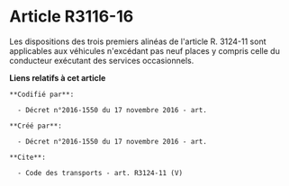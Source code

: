 # Article R3116-16

Les dispositions des trois premiers alinéas de l'article R. 3124-11 sont applicables aux véhicules n'excédant pas neuf places
y compris celle du conducteur exécutant des services occasionnels.

**Liens relatifs à cet article**

	**Codifié par**:

	  - Décret n°2016-1550 du 17 novembre 2016 - art.

	**Créé par**:

	  - Décret n°2016-1550 du 17 novembre 2016 - art.

	**Cite**:

	  - Code des transports - art. R3124-11 (V)
